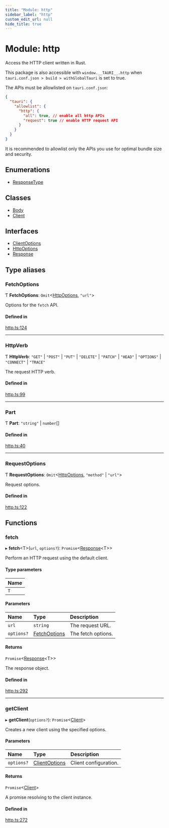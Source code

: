 ```yaml
---
title: "Module: http"
sidebar_label: "http"
custom_edit_url: null
hide_title: true
---
```


# Module: http

Access the HTTP client written in Rust.

This package is also accessible with `window.__TAURI__.http` when `tauri.conf.json > build > withGlobalTauri` is set to true.

The APIs must be allowlisted on `tauri.conf.json`:
```json
{
  "tauri": {
    "allowlist": {
      "http": {
        "all": true, // enable all http APIs
        "request": true // enable HTTP request API
      }
    }
  }
}
```
It is recommended to allowlist only the APIs you use for optimal bundle size and security.

## Enumerations

- [ResponseType](../enums/http.responsetype.md)

## Classes

- [Body](../classes/http.body.md)
- [Client](../classes/http.client.md)

## Interfaces

- [ClientOptions](../interfaces/http.clientoptions.md)
- [HttpOptions](../interfaces/http.httpoptions.md)
- [Response](../interfaces/http.response.md)

## Type aliases

### FetchOptions

Ƭ **FetchOptions**: `Omit`<[HttpOptions](../interfaces/http.httpoptions.md), ``"url"``\>

Options for the `fetch` API.

#### Defined in

[http.ts:124](https://github.com/tauri-apps/tauri/blob/4bee3a7/tooling/api/src/http.ts#L124)

___

### HttpVerb

Ƭ **HttpVerb**: ``"GET"`` \| ``"POST"`` \| ``"PUT"`` \| ``"DELETE"`` \| ``"PATCH"`` \| ``"HEAD"`` \| ``"OPTIONS"`` \| ``"CONNECT"`` \| ``"TRACE"``

The request HTTP verb.

#### Defined in

[http.ts:99](https://github.com/tauri-apps/tauri/blob/4bee3a7/tooling/api/src/http.ts#L99)

___

### Part

Ƭ **Part**: ``"string"`` \| `number`[]

#### Defined in

[http.ts:40](https://github.com/tauri-apps/tauri/blob/4bee3a7/tooling/api/src/http.ts#L40)

___

### RequestOptions

Ƭ **RequestOptions**: `Omit`<[HttpOptions](../interfaces/http.httpoptions.md), ``"method"`` \| ``"url"``\>

Request options.

#### Defined in

[http.ts:122](https://github.com/tauri-apps/tauri/blob/4bee3a7/tooling/api/src/http.ts#L122)

## Functions

### fetch

▸ **fetch**<T\>(`url`, `options?`): `Promise`<[Response](../interfaces/http.response.md)<T\>\>

Perform an HTTP request using the default client.

#### Type parameters

| Name |
| :------ |
| `T` |

#### Parameters

| Name | Type | Description |
| :------ | :------ | :------ |
| `url` | `string` | The request URL. |
| `options?` | [FetchOptions](http.md#fetchoptions) | The fetch options. |

#### Returns

`Promise`<[Response](../interfaces/http.response.md)<T\>\>

The response object.

#### Defined in

[http.ts:292](https://github.com/tauri-apps/tauri/blob/4bee3a7/tooling/api/src/http.ts#L292)

___

### getClient

▸ **getClient**(`options?`): `Promise`<[Client](../classes/http.client.md)\>

Creates a new client using the specified options.

#### Parameters

| Name | Type | Description |
| :------ | :------ | :------ |
| `options?` | [ClientOptions](../interfaces/http.clientoptions.md) | Client configuration. |

#### Returns

`Promise`<[Client](../classes/http.client.md)\>

A promise resolving to the client instance.

#### Defined in

[http.ts:272](https://github.com/tauri-apps/tauri/blob/4bee3a7/tooling/api/src/http.ts#L272)
